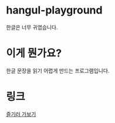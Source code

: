 # hangul-playground
한글은 너무 귀엽습니다. 

# 이게 뭔가요?
한글 문장을 읽기 어렵게 만드는 프로그램입니다. 

# 링크
[즐기러 가보기](https://port-0-hangul-play-lzihyr0c98fe4e94.sel4.cloudtype.app)
